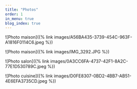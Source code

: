 ```yaml
---
title: "Photos"
order: 1
in_menu: true
blog_index: true
---
```

![Photo maison]({% link images/A56BA435-3739-454C-963F-A1816F0114C6.jpeg %}) 

![Photo maison]({% link images/IMG_3292.JPG %})

![Photo salon]({% link images/0A3CC6FA-4737-42F1-8A2C-77E1D530789C.jpeg %})

![Photo cuisine]({% link images/D0FE8307-0BD2-4BB7-AB51-4E6EFA3735CD.jpeg %}) 